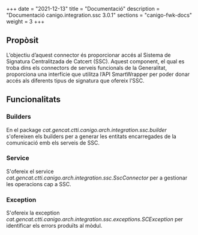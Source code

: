 +++
date        = "2021-12-13"
title       = "Documentació"
description = "Documentació canigo.integration.ssc 3.0.1"
sections    = "canigo-fwk-docs"
weight      = 3
+++

## Propòsit

L’objectiu d’aquest connector és proporcionar accés al Sistema de Signatura Centralitzada de Catcert (SSC). Aquest component, el qual es troba dins els connectors de serveis funcionals de la Generalitat, proporciona una interfície que utilitza l’API SmartWrapper per poder donar accés als diferents tipus de signatura que ofereix l’SSC.

## Funcionalitats

### Builders

En el package *cat.gencat.ctti.canigo.arch.integration.ssc.builder* s'ofereixen els builders per a generar les entitats encarregades de la comunicació emb els serveis de SSC.

### Service

S'ofereix el service *cat.gencat.ctti.canigo.arch.integration.ssc.SscConnector* per a gestionar les operacions cap a SSC.

### Exception

S'ofereix la exception *cat.gencat.ctti.canigo.arch.integration.ssc.exceptions.SCException* per identificar els errors produïts al mòdul.

